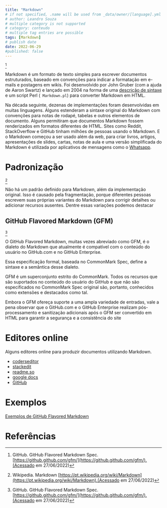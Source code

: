 ```yaml
---
title: "Markdown"
# if not specified, .name will be used from _data/owner/[language].yml
# author: Leandro Souza
# multiple category is not supported
# category: conteudo
# multiple tag entries are possible
tags: [Markdown]
# publish date
date: 2022-06-29
#published: false
---
```


[^gfm]

Markdown é um formato de texto simples para escrever documentos estruturados, baseado em convenções para indicar a formatação em e-mails e postagens em wikis. Foi desenvolvido por John Gruber (com a ajuda de Aaron Swartz) e lançado em 2004 na forma de uma [descrição de sintaxe](https://daringfireball.net/projects/markdown/syntax) e um script Perl (` Markdown.pl`) para converter Markdown em HTML. 

Na década seguinte, dezenas de implementações foram desenvolvidas em muitas linguagens. Alguns estenderam a sintaxe original do Markdown com convenções para notas de rodapé, tabelas e outros elementos de documento. Alguns permitiram que documentos Markdown fossem renderizados em formatos diferentes de HTML. Sites como Reddit, StackOverflow e GitHub tinham milhões de pessoas usando o Markdown. E o Markdown começou a ser usado além da web, para criar livros, artigos, apresentações de slides, cartas, notas de aula e uma versão simplificada do Markdown é utilizada por aplicativos de mensagens como o [Whatsapp](https://faq.whatsapp.com/556797335179788/?locale=pt_BR). 

# Padronização

[^wiki]

Não há um padrão definido para Markdown, além da implementação original. Isso é causado pela fragmentação, porque diferentes pessoas escrevem suas próprias variantes do Markdown para corrigir detalhes ou adicionar recursos ausentes. Dentre essas variações podemos destacar

## GitHub Flavored Markdown (GFM)

[^gfm]

O GitHub Flavored Markdown, muitas vezes abreviado como GFM, é o dialeto do Markdown que atualmente é compatível com o conteúdo do usuário no GitHub.com e no GitHub Enterprise.

Essa especificação formal, baseada no CommonMark Spec, define a sintaxe e a semântica desse dialeto.

GFM é um superconjunto estrito do CommonMark. Todos os recursos que são suportados no conteúdo do usuário do GitHub e que não são especificados no CommonMark Spec original são, portanto, conhecidos como extensões e destacados como tal.

Embora o GFM ofereça suporte a uma ampla variedade de entradas, vale a pena observar que o GitHub.com e o GitHub Enterprise realizam pós-processamento e sanitização adicionais após o GFM ser convertido em HTML para garantir a segurança e a consistência do site

# Editores online

Alguns editores online para produzir documentos utilizando Markdown.

- [coderseditor](https://coderseditor.com/tools/githubflavoredmarkdown/)
- [stackedit](https://stackedit.io/app)
- [readme.so](https://readme.so/pt/editor)
- [google docs](https://support.google.com/docs/answer/12014036?hl=pt)
- [GitHub](https://github.com/leandro-costa/leandro-costa.github.io/blob/main/_posts/2022-06-26-markdown.md)


# Exemplos

[Exemplos de GitHub Flavored Markdown](https://github.github.com/gfm/#example-1)

# Referências 

[^wiki]: Wikipedia. Markdown [https://pt.wikipedia.org/wiki/Markdown](https://pt.wikipedia.org/wiki/Markdown).(Acessado em 27/06/2022)


[^gfm]: GitHub. GitHub Flavored Markdown Spec. [https://github.github.com/gfm/](https://github.github.com/gfm/).(Acessado em 27/06/2022)